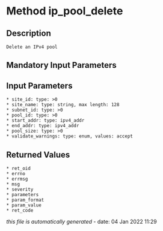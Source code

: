 # Method ip_pool_delete

## Description
	Delete an IPv4 pool

## Mandatory Input Parameters

## Input Parameters
	* site_id: type: >0
	* site_name: type: string, max length: 128
	* subnet_id: type: >0
	* pool_id: type: >0
	* start_addr: type: ipv4_addr
	* end_addr: type: ipv4_addr
	* pool_size: type: >0
	* validate_warnings: type: enum, values: accept

## Returned Values
	* ret_oid
	* errno
	* errmsg
	* msg
	* severity
	* parameters
	* param_format
	* param_value
	* ret_code


*this file is automatically generated* - date: 04 Jan 2022 11:29